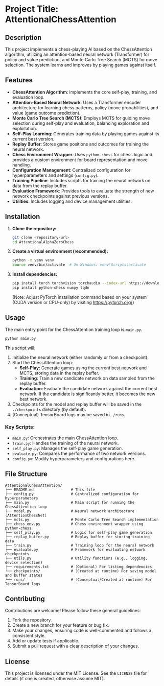 # Project Title: AttentionalChessAttention

## Description
This project implements a chess-playing AI based on the ChessAttention algorithm, utilizing an attention-based neural network (Transformer) for policy and value prediction, and Monte Carlo Tree Search (MCTS) for move selection. The system learns and improves by playing games against itself.

## Features
- **ChessAttention Algorithm**: Implements the core self-play, training, and evaluation loop.
- **Attention-Based Neural Network**: Uses a Transformer encoder architecture for learning chess patterns, policy (move probabilities), and value (game outcome prediction).
- **Monte Carlo Tree Search (MCTS)**: Employs MCTS for guiding move selection during self-play and evaluation, balancing exploration and exploitation.
- **Self-Play Learning**: Generates training data by playing games against its current best version.
- **Replay Buffer**: Stores game positions and outcomes for training the neural network.
- **Chess Environment Wrapper**: Uses `python-chess` for chess logic and provides a custom environment for board representation and move handling.
- **Configuration Management**: Centralized configuration for hyperparameters and settings (`config.py`).
- **Training Pipeline**: Includes scripts for training the neural network on data from the replay buffer.
- **Evaluation Framework**: Provides tools to evaluate the strength of new network checkpoints against previous versions.
- **Utilities**: Includes logging and device management utilities.

## Installation
1.  **Clone the repository:**
    ```bash
    git clone <repository-url>
    cd AttentionalAlphaZeroChess
    ```
2.  **Create a virtual environment (recommended):**
    ```bash
    python -m venv venv
    source venv/bin/activate  # On Windows: venv\Scripts\activate
    ```
3.  **Install dependencies:**
    ```bash
    pip install torch torchvision torchaudio --index-url https://download.pytorch.org/whl/cu118  # Or your specific CUDA/CPU version
    pip install python-chess numpy tqdm
    ```
    (Note: Adjust PyTorch installation command based on your system (CUDA version or CPU-only) by visiting https://pytorch.org/)

## Usage
The main entry point for the ChessAttention training loop is `main.py`.

```bash
python main.py
```
This script will:
1.  Initialize the neural network (either randomly or from a checkpoint).
2.  Start the ChessAttention loop:
    *   **Self-Play**: Generate games using the current best network and MCTS, storing data in the replay buffer.
    *   **Training**: Train a new candidate network on data sampled from the replay buffer.
    *   **Evaluation**: Evaluate the candidate network against the current best network. If the candidate is significantly better, it becomes the new best network.
3.  Checkpoints for the model and replay buffer will be saved in the `./checkpoints` directory (by default).
4.  (Conceptual) TensorBoard logs may be saved in `./runs`.

### Key Scripts:
-   `main.py`: Orchestrates the main ChessAttention loop.
-   `train.py`: Handles the training of the neural network.
-   `self_play.py`: Manages the self-play game generation.
-   `evaluate.py`: Compares the performance of two network versions.
-   `config.py`: Modify hyperparameters and configurations here.

## File Structure
```
AttentionalChessAttention/
├── README.md                 # This file
├── config.py                 # Centralized configuration for hyperparameters
├── main.py                   # Main script for running the ChessAttention loop
├── model.py                  # Neural network architecture (AttentionChessNet)
├── mcts.py                   # Monte Carlo Tree Search implementation
├── chess_env.py              # Chess environment wrapper using python-chess
├── self_play.py              # Logic for self-play game generation
├── replay_buffer.py          # Replay buffer for storing training data
├── train.py                  # Training loop for the neural network
├── evaluate.py               # Framework for evaluating network checkpoints
├── utils.py                  # Utility functions (e.g., logging, device selection)
├── requirements.txt          # (Optional) For listing dependencies
└── checkpoints/              # (Created at runtime) For saving model and buffer states
└── runs/                     # (Conceptual/Created at runtime) For TensorBoard logs
```

## Contributing
Contributions are welcome! Please follow these general guidelines:
1.  Fork the repository.
2.  Create a new branch for your feature or bug fix.
3.  Make your changes, ensuring code is well-commented and follows a consistent style.
4.  Add or update tests if applicable.
5.  Submit a pull request with a clear description of your changes.

## License
This project is licensed under the MIT License. See the `LICENSE` file for details (if one is created, otherwise assume MIT).
